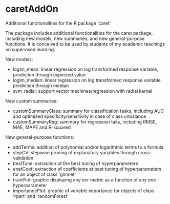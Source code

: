 # caretAddOn
Additional functionalities for the R package 'caret'

The package includes additional functionalities for the caret package, including new models, new summaries, and new general-purpose functions.
It is conceived to be used by students of my academic teachings on supervised learning.

New models:
- loglm_mean: linear regression on log transformed response variable, prediction through expected value
- loglm_median: linear regression on log transformed response variable, prediction through median
- svm_radial: support vector machines/regression with radial kernel

New custom summaries:
- customSummaryClass: summary for classification tasks, including AUC and optimized specificity/sensitivity in case of class unbalance
- customSummaryReg: summary for regression taks, including RMSE, MAE, MAPE and R-squared

New general-purpose functions:
- addTerms: addition of polynomial and/or logarithmic terms to a formula
- stepCV: stepwise pruning of explanatory variables through cross-validation
- bestTune: extraction of the best tuning of hyperparameters
- enetCoef: extraction of coefficients at best tuning of hyperparameters for an object of class 'glmnet'
- trainPlot: graphic displaying any onr metric as a function of any one hyperparameter
- importancePlot: graphic of variable importance for objects of class 'rpart' and 'randomForest'

